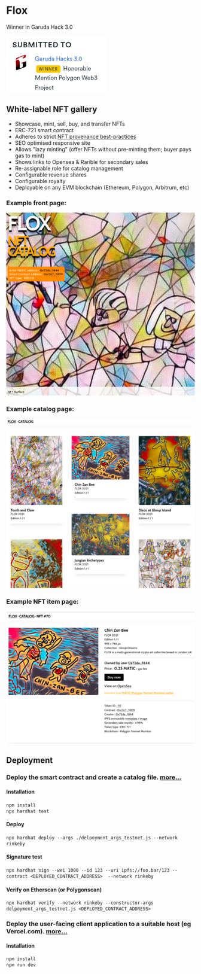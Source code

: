 # Flox
Winner in Garuda Hack 3.0
<br></br>
![NFT display/minting page](/public/win.png?raw=true "NFT display/minting page")
## White-label NFT gallery

* Showcase, mint, sell, buy, and transfer NFTs
* ERC-721 smart contract
* Adheres to strict [NFT provenance best-practices](https://link.medium.com/LJjFKB999lb)
* SEO optimised responsive site
* Allows "lazy minting" (offer NFTs without pre-minting them; buyer pays gas to mint)
* Shows links to Opensea & Rarible for secondary sales
* Re-assignable role for catalog management
* Configurable revenue shares
* Configurable royalty
* Deployable on any EVM blockchain (Ethereum, Polygon, Arbitrum, etc)

### Example front page:

![NFT display/minting page](/public/front.png?raw=true "NFT display/minting page")

### Example catalog page:

![NFT gallery page](/public/catalog.png?raw=true "NFT gallery page")

### Example NFT item page:

![NFT display/minting page](/public/nft.png?raw=true "NFT display/minting page")

## Deployment

### Deploy the smart contract and create a catalog file. [more...](/smart-contract/)

#### Installation
```
npm install
npx hardhat test
```

#### Deploy
```
npx hardhat deploy --args ./delpoyment_args_testnet.js --network rinkeby 
```

#### Signature test
```
npx hardhat sign --wei 1000 --id 123 --uri ipfs://foo.bar/123 --contract <DEPLOYED_CONTRACT_ADDRESS>  --network rinkeby
```

#### Verify on Etherscan (or Polygonscan)
```
npx hardhat verify --network rinkeby --constructor-args delpoyment_args_testnet.js <DEPLOYED_CONTRACT_ADDRESS>
```

### Deploy the user-facing client application to a suitable host (eg Vercel.com). [more...](/client/)

#### Installation
```
npm install
npm run dev
```
